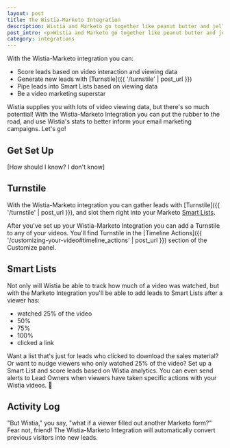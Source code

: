 ```yaml
---
layout: post
title: The Wistia-Marketo Integration
description: Wistia and Marketo go together like peanut butter and jelly -- like Sherlock and Watson! Want to get in on the fun? Here's our guide to getting the Wistia-Marketo integration working for you.
post_intro: <p>Wistia and Marketo go together like peanut butter and jelly -- like Sherlock and Watson, like <a href="//fast.wistia.net/embed/iframe/4n068wv4j6?popover=true" class="wistia-popover[height=480,playerColor=78a8eb,width=640]">Meredith and pugs</a>! Want to get in on the fun? Here's our guide to getting the Wistia-Marketo integration working for you.</p>
category: integrations
---
```


With the Wistia-Marketo integration you can:

- Score leads based on video interaction and viewing data
- Generate new leads with [Turnstile]({{ '/turnstile' | post_url }})
- Pipe leads into Smart Lists based on viewing data
- Be a video marketing superstar


Wistia supplies you with lots of video viewing data, but there's so much potential!
With the Wistia-Marketo Integration you can put the rubber to the road, and use
Wistia's stats to better inform your email marketing campaigns. Let's go!


## Get Set Up

[How should I know? I don't know]

## Turnstile

With the Wistia-Marketo integration you can gather leads with [Turnstile]({{ '/turnstile' | post_url }}), 
and slot them right into your Marketo [Smart Lists](#smart_lists).

After you've set up your Wistia-Marketo Integration you can add a Turnstile to
any of your videos. You'll find Turnstile in the 
[Timeline Actions]({{ '/customizing-your-video#timeline_actions' | post_url }}) 
section of the Customize panel.

## Smart Lists

Not only will Wistia be able to track how much of a video was watched, but with
the Marketo Integration you'll be able to add leads to Smart Lists after a 
viewer has:

- watched 25% of the video
- 50%
- 75%
- 100%
- clicked a link

Want a list that's just for leads who clicked to download the sales material?
Or want to nudge viewers who only watched 25% of the video? Set up a Smart List
and score leads based on Wistia analytics. You can even send alerts to Lead Owners
when viewers have taken specific actions with your Wistia videos. 🎉

## Activity Log

"But Wistia," you say, "what if a viewer filled out another Marketo form?" Fear 
not, friend! The Wistia-Marketo Integration will automatically convert previous 
visitors into new leads.

<script charset="ISO-8859-1" src="//fast.wistia.com/assets/external/popover-v1.js"></script>
<script>
  wistiaJQuery(document).bind("wistia-popover", function(event, iframe) {
    iframe.wistiaApi.bind("end", function() {
      wistiaJQuery.fancybox.close();
    });
  });
</script>